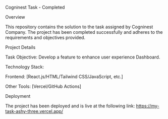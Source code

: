Cogninest Task - Completed

Overview

This repository contains the solution to the task assigned by Cogninest Company. The project has been completed successfully and adheres to the requirements and objectives provided.

Project Details

Task Objective: Develop a feature to enhance user experience Dashboard.

Technology Stack:

Frontend: [React.js/HTML/Tailwind CSS/JavaScript, etc.]

Other Tools: [Vercel/GitHub Actions]

Deployment

The project has been deployed and is live at the following link:
https://my-task-ashy-three.vercel.app/
